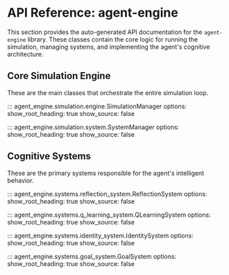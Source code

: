 # API Reference: agent-engine

This section provides the auto-generated API documentation for the `agent-engine` library. These classes contain the core logic for running the simulation, managing systems, and implementing the agent's cognitive architecture.

## Core Simulation Engine

These are the main classes that orchestrate the entire simulation loop.

::: agent_engine.simulation.engine.SimulationManager
    options:
      show_root_heading: true
      show_source: false

::: agent_engine.simulation.system.SystemManager
    options:
      show_root_heading: true
      show_source: false

## Cognitive Systems

These are the primary systems responsible for the agent's intelligent behavior.

::: agent_engine.systems.reflection_system.ReflectionSystem
    options:
      show_root_heading: true
      show_source: false

::: agent_engine.systems.q_learning_system.QLearningSystem
    options:
      show_root_heading: true
      show_source: false

::: agent_engine.systems.identity_system.IdentitySystem
    options:
      show_root_heading: true
      show_source: false

::: agent_engine.systems.goal_system.GoalSystem
    options:
      show_root_heading: true
      show_source: false
